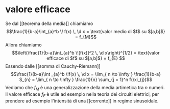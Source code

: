 # valore efficace
Se dal [[teorema della media]] chiamiamo
$$\frac{1}{b-a}\int_{a}^b  \! f(x) \, \d x = \text{valor medio di $f$ su $[a,b]$} = f_{M}$$
Allora chiamiamo
$$\left(\frac{1}{b-a}\int_{a}^b  \![f(x)]^2 \, \d x\right)^{1/2} = \text{valor efficace di $f$ su $[a,b]$} = f_{E} $$
Essendo dalle [[somma di Cauchy-Riemann]] 
$$\frac{1}{b-a}\int _{a}^b \!f(x) \, \d x = \lim_{ n \to \infty } \frac{1}{b-a} S_{n} = \lim_{ n \to \infty } \frac{1}{n} \sum_{j = 1}^n f(\xi_{j})$$
Vediamo che $f_{M}$ è una generalizzazione della media artimetica tra $n$ numeri.
Il valore efficace $f_E$ è utile ad esempio nella teoria dei circuiti elettrici, per prendere ad esempio l'intensità di una [[corrente]] in regime sinusoidale. 